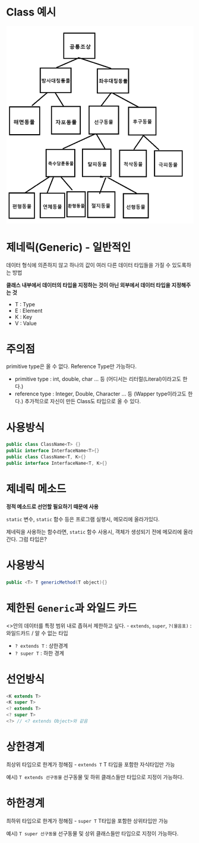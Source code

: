 # Class 예시
![img](./images/classExample.png)


# 제네릭(Generic) - 일반적인
데이터 형식에 의존하지 않고 하나의 값이 여러 다른 데이터 타입들을 가질 수 있도록하는 방법

**클래스 내부에서 데이터의 타입을 지정하는 것이 아닌 외부에서 데이터 타입을 지정해주는 것**

- T : Type 
- E : Element
- K : Key
- V : Value

# 주의점
primitive type은 올 수 없다. Reference Type만 가능하다.
- primitive type : int, double, char ... 등 (어디서는 리터럴(Literal)이라고도 한다.)
- reference type : Integer, Double, Character ... 등 (Wapper type이라고도 한다.) 추가적으로 자신이 만든 Class도 타입으로 올 수 있다.


# 사용방식
```java
public class ClassName<T> {}
public interface InterfaceName<T>{}
public class ClassName<T, K>{}
public interface InterfaceName<T, K>{}
```

# 제네릭 메소드
**정적 메소드로 선언할 필요하기 때문에 사용**

`static` 변수, `static` 함수 등은 프로그램 실행시, 메모리에 올라가있다.

제네릭을 사용하는 함수라면, `static` 함수 사용시, 객체가 생성되기 전에 메모리에 올라간다. 그럼 타입은?

# 사용방식
```java
public <T> T genericMethod(T object){}
```

# 제한된 `Generic`과 와일드 카드
<>안의 데이터를 특정 범위 내로 좁혀서 제한하고 싶다. - `extends`, `super`, `?(물음표)` : 와일드카드 / 알 수 없는 타입

- `? extends T` : 상한경계
- `? super T` : 하한 경계

# 선언방식
```java
<K extends T> 
<K super T>
<? extends T>
<? super T> 
<?> // <? extends Object>와 같음
```

# 상한경계
최상위 타입으로 한계가 정해짐 - `extends T` T 타입을 포함한 자식타입만 가능

예시) `T extends 선구동물` 선구동물 및 하위 클래스들만 타입으로 지정이 가능하다.

# 하한경계
최하위 타입으로 한계가 정해짐 - `super T` T타입을 포함한 상위타입만 가능

예시) `T super 선구동물` 선구동물 및 상위 클래스들만 타입으로 지정이 가능하다.













